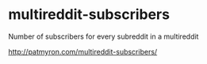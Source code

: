 # multireddit-subscribers

Number of subscribers for every subreddit in a multireddit

http://patmyron.com/multireddit-subscribers/
